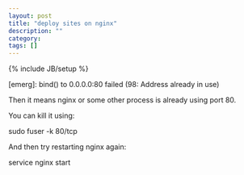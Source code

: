```yaml
---
layout: post
title: "deploy sites on nginx"
description: ""
category: 
tags: []
---
```

{% include JB/setup %}

[emerg]: bind() to 0.0.0.0:80 failed (98: Address already in use)

Then it means nginx or some other process is already using port 80.

You can kill it using:

sudo fuser -k 80/tcp

And then try restarting nginx again:

service nginx start